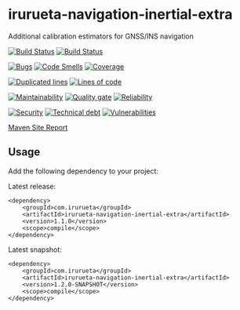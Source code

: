 # irurueta-navigation-inertial-extra
Additional calibration estimators for GNSS/INS navigation

[![Build Status](https://github.com/albertoirurueta/irurueta-navigation-inertial-extra/actions/workflows/main.yml/badge.svg)](https://github.com/albertoirurueta/irurueta-navigation-inertial-extra/actions)
[![Build Status](https://github.com/albertoirurueta/irurueta-navigation-inertial-extra/actions/workflows/develop.yml/badge.svg)](https://github.com/albertoirurueta/irurueta-navigation-inertial-extra/actions)

[![Bugs](https://sonarcloud.io/api/project_badges/measure?project=albertoirurueta_irurueta-navigation-inertial-extra&metric=bugs)](https://sonarcloud.io/dashboard?id=albertoirurueta_irurueta-navigation-inertial-extra)
[![Code Smells](https://sonarcloud.io/api/project_badges/measure?project=albertoirurueta_irurueta-navigation-inertial-extra&metric=code_smells)](https://sonarcloud.io/dashboard?id=albertoirurueta_irurueta-navigation-inertial-extra)
[![Coverage](https://sonarcloud.io/api/project_badges/measure?project=albertoirurueta_irurueta-navigation-inertial-extra&metric=coverage)](https://sonarcloud.io/dashboard?id=albertoirurueta_irurueta-navigation-inertial-extra)

[![Duplicated lines](https://sonarcloud.io/api/project_badges/measure?project=albertoirurueta_irurueta-navigation-inertial-extra&metric=duplicated_lines_density)](https://sonarcloud.io/dashboard?id=albertoirurueta_irurueta-navigation-inertial-extra)
[![Lines of code](https://sonarcloud.io/api/project_badges/measure?project=albertoirurueta_irurueta-navigation-inertial-extra&metric=ncloc)](https://sonarcloud.io/dashboard?id=albertoirurueta_irurueta-navigation-inertial-extra)

[![Maintainability](https://sonarcloud.io/api/project_badges/measure?project=albertoirurueta_irurueta-navigation-inertial-extra&metric=sqale_rating)](https://sonarcloud.io/dashboard?id=albertoirurueta_irurueta-navigation-inertial-extra)
[![Quality gate](https://sonarcloud.io/api/project_badges/measure?project=albertoirurueta_irurueta-navigation-inertial-extra&metric=alert_status)](https://sonarcloud.io/dashboard?id=albertoirurueta_irurueta-navigation-inertial-extra)
[![Reliability](https://sonarcloud.io/api/project_badges/measure?project=albertoirurueta_irurueta-navigation-inertial-extra&metric=reliability_rating)](https://sonarcloud.io/dashboard?id=albertoirurueta_irurueta-navigation-inertial-extra)

[![Security](https://sonarcloud.io/api/project_badges/measure?project=albertoirurueta_irurueta-navigation-inertial-extra&metric=security_rating)](https://sonarcloud.io/dashboard?id=albertoirurueta_irurueta-navigation-inertial-extra)
[![Technical debt](https://sonarcloud.io/api/project_badges/measure?project=albertoirurueta_irurueta-navigation-inertial-extra&metric=sqale_index)](https://sonarcloud.io/dashboard?id=albertoirurueta_irurueta-navigation-inertial-extra)
[![Vulnerabilities](https://sonarcloud.io/api/project_badges/measure?project=albertoirurueta_irurueta-navigation-inertial-extra&metric=vulnerabilities)](https://sonarcloud.io/dashboard?id=albertoirurueta_irurueta-navigation-inertial-extra)

[Maven Site Report](http://albertoirurueta.github.io/irurueta-navigation-inertial-extra)

## Usage

Add the following dependency to your project:

Latest release:
```
<dependency>
    <groupId>com.irurueta</groupId>
    <artifactId>irurueta-navigation-inertial-extra</artifactId>
    <version>1.1.0</version>
    <scope>compile</scope>
</dependency>
```

Latest snapshot:
```
<dependency>
    <groupId>com.irurueta</groupId>
    <artifactId>irurueta-navigation-inertial-extra</artifactId>
    <version>1.2.0-SNAPSHOT</version>
    <scope>compile</scope>
</dependency>
```

